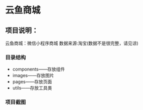 
云鱼商城
=========
项目说明：
---------
 云鱼商城：微信小程序商城
 数据来源:淘宝(数据不是很完整，请见谅)


### 目录结构
* components——存放组件
* images——存放图片
* pages——存放页面
* utils——存放工具类
### 项目截图
